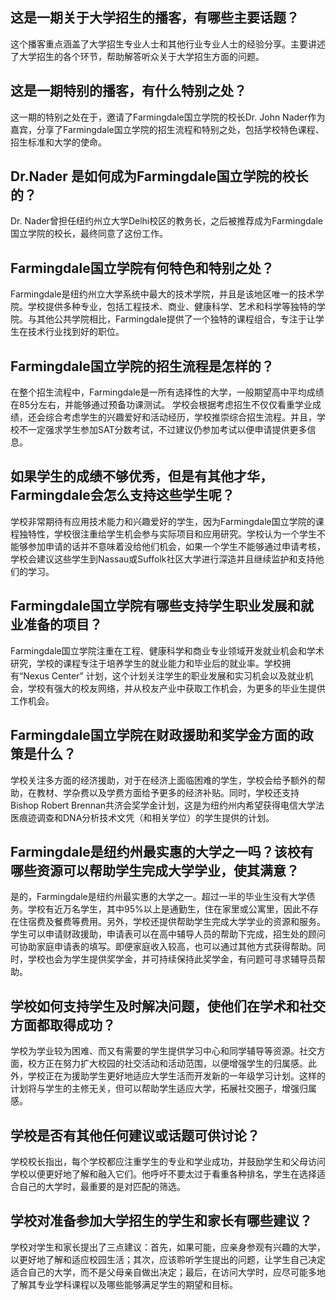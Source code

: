 
## 这是一期关于大学招生的播客，有哪些主要话题？

这个播客重点涵盖了大学招生专业人士和其他行业专业人士的经验分享。主要讲述了大学招生的各个环节，帮助解答听众关于大学招生方面的问题。


## 这是一期特别的播客，有什么特别之处？

这一期的特别之处在于，邀请了Farmingdale国立学院的校长Dr. John Nader作为嘉宾，分享了Farmingdale国立学院的招生流程和特别之处，包括学校特色课程、招生标准和大学的使命。


## Dr.Nader 是如何成为Farmingdale国立学院的校长的？

Dr. Nader曾担任纽约州立大学Delhi校区的教务长，之后被推荐成为Farmingdale国立学院的校长，最终同意了这份工作。


## Farmingdale国立学院有何特色和特别之处？

Farmingdale是纽约州立大学系统中最大的技术学院，并且是该地区唯一的技术学院。学校提供多种专业，包括工程技术、商业、健康科学、艺术和科学等独特的学院。与其他公共学院相比，Farmingdale提供了一个独特的课程组合，专注于让学生在技术行业找到好的职位。


## Farmingdale国立学院的招生流程是怎样的？

在整个招生流程中，Farmingdale是一所有选择性的大学，一般期望高中平均成绩在85分左右，并能够通过预备功课测试。 学校会根据考虑招生不仅仅看重学业成绩，还会综合考虑学生的兴趣爱好和活动经历，学校推崇综合招生流程。并且，学校不一定强求学生参加SAT分数考试，不过建议仍参加考试以便申请提供更多信息。


## 如果学生的成绩不够优秀，但是有其他才华，Farmingdale会怎么支持这些学生呢？

学校非常期待有应用技术能力和兴趣爱好的学生，因为Farmingdale国立学院的课程独特性，学校很注重给学生机会参与实际项目和应用研究。学校认为一个学生不能够参加申请的话并不意味着没给他们机会，如果一个学生不能够通过申请考核，学校会建议这些学生到Nassau或Suffolk社区大学进行深造并且继续监护和支持他们的学习。


## Farmingdale国立学院有哪些支持学生职业发展和就业准备的项目？

Farmingdale国立学院注重在工程、健康科学和商业专业领域开发就业机会和学术研究，学校的课程专注于培养学生的就业能力和毕业后的就业率。学校拥有“Nexus Center” 计划，这个计划关注学生的职业发展和实习机会以及就业机会，学校有强大的校友网络，并从校友产业中获取工作机会，为更多的毕业生提供工作机会。


## Farmingdale国立学院在财政援助和奖学金方面的政策是什么？

学校关注多方面的经济援助，对于在经济上面临困难的学生，学校会给予额外的帮助，在教材、学杂费以及学费方面给予更多的经济补贴。同时，学校还支持Bishop Robert Brennan共济会奖学金计划，这是为纽约州内希望获得电信大学法医痕迹调查和DNA分析技术文凭（和相关学位）的学生提供的计划。


## Farmingdale是纽约州最实惠的大学之一吗？该校有哪些资源可以帮助学生完成大学学业，使其满意？ 


是的，Farmingdale是纽约州最实惠的大学之一。超过一半的毕业生没有大学债务。学校有近万名学生，其中95%以上是通勤生，住在家里或公寓里，因此不存在住宿费及餐费等费用。另外，学校还提供帮助学生完成大学学业的资源和服务。学生可以申请财政援助，申请表可以在高中辅导人员的帮助下完成，招生处的顾问可协助家庭申请表的填写。即便家庭收入较高，也可以通过其他方式获得帮助。同时，学校也会为学生提供奖学金，并可持续保持此奖学金，有问题可寻求辅导员帮助。 


## 学校如何支持学生及时解决问题，使他们在学术和社交方面都取得成功？ 


学校为学业较为困难、而又有需要的学生提供学习中心和同学辅导等资源。社交方面，校方正在努力扩大校园的社交活动和活动范围，以便增强学生的归属感。此外，学校正在为援助学生更好地适应大学生活而开发新的一年级学习计划。这样的计划将与学生的主修无关，但可以帮助学生适应大学，拓展社交圈子，增强归属感。 


## 学校是否有其他任何建议或话题可供讨论？ 


学校校长指出，每个学校都应注重学生的专业和学业成功，并鼓励学生和父母访问学校以便更好地了解和融入它们。他呼吁不要太过于看重各种排名，学生在选择适合自己的大学时，最重要的是对匹配的筛选。 


## 学校对准备参加大学招生的学生和家长有哪些建议？


学校对学生和家长提出了三点建议：首先，如果可能，应亲身参观有兴趣的大学，以更好地了解和适应校园生活；其次，应该聆听学生提出的问题，让学生自己决定适合自己的大学，而不是父母亲自做出决定；最后，在访问大学时，应尽可能多地了解其专业学科课程以及哪些能够满足学生的期望和目标。

